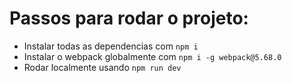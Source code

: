 # Passos para rodar o projeto:

- Instalar todas as dependencias com `npm i`
- Instalar o webpack globalmente com `npm i -g webpack@5.68.0`
- Rodar localmente usando `npm run dev`